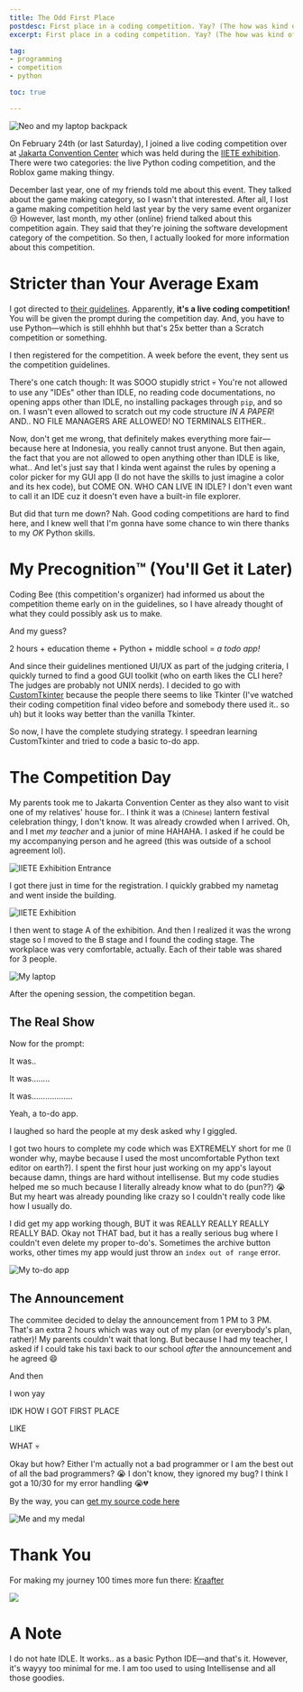 ```yaml
---
title: The Odd First Place
postdesc: First place in a coding competition. Yay? (The how was kind of weird)
excerpt: First place in a coding competition. Yay? (The how was kind of weird)

tag:
- programming
- competition
- python

toc: true

---
```



![Neo and my laptop backpack](/blog/image/neo-and-backpack.jpg)

On February 24th (or last Saturday), I joined a live coding competition over at [Jakarta Convention Center](https://www.jcc.co.id/) which was held during the [IIETE exhibition](https://www.jcc.co.id/events/soe_detail/the-32nd-indonesia-international-education-training-expo-conference-2024). There were two categories: the live Python coding competition, and the Roblox game making thingy.

December last year, one of my friends told me about this event. They talked about the game making category, so I wasn't that interested. After all, I lost a game making competition held last year by the very same event organizer 😒 However, last month, my other (online) friend talked about this competition again. They said that they're joining the software development category of the competition. So then, I actually looked for more information about this competition.

# Stricter than Your Average Exam

I got directed to [their guidelines](https://docs.google.com/presentation/d/1WcJU7q-5p1ciC8jN4hCKlHIYSUvc9NjebnCW4ZlBemM/edit#slide=id.g1ee57c37e4d_1_215). Apparently, **it's a live coding competition!** You will be given the prompt during the competition day. And, you have to use Python—which is still ehhhh but that's 25x better than a Scratch competition or something.

I then registered for the competition. A week before the event, they sent us the competition guidelines.

There's one catch though: It was SOOO stupidly strict 💀 You're not allowed to use any "IDEs" other than IDLE, no reading code documentations, no opening apps other than IDLE, no installing packages through `pip`, and so on. I wasn't even allowed to scratch out my code structure _IN A PAPER_! AND.. NO FILE MANAGERS ARE ALLOWED! NO TERMINALS EITHER..

Now, don't get me wrong, that definitely makes everything more fair—because here at Indonesia, you really cannot trust anyone. But then again, the fact that you are not allowed to open anything other than IDLE is like, what.. And let's just say that I kinda went against the rules by opening a color picker for my GUI app (I do not have the skills to just imagine a color and its hex code), but COME ON. WHO CAN LIVE IN IDLE? I don't even want to call it an IDE cuz it doesn't even have a built-in file explorer.

But did that turn me down? Nah. Good coding competitions are hard to find here, and I knew well that I'm gonna have some chance to win there thanks to my _OK_ Python skills.

# My Precognition™ (You'll Get it Later)

Coding Bee (this competition's organizer) had informed us about the competition theme early on in the guidelines, so I have already thought of what they could possibly ask us to make.

And my guess?

2 hours + education theme + Python + middle school = _a todo app!_

And since their guidelines mentioned UI/UX as part of the judging criteria, I quickly turned to find a good GUI toolkit (who on earth likes the CLI here? The judges are probably not UNIX nerds). I decided to go with [CustomTkinter](https://customtkinter.tomschimansky.com/) because the people there seems to like Tkinter (I've watched their coding competition final video before and somebody there used it.. so uh) but it looks way better than the vanilla Tkinter.

So now, I have the complete studying strategy. I speedran learning CustomTkinter and tried to code a basic to-do app.

# The Competition Day

My parents took me to Jakarta Convention Center as they also want to visit one of my relatives' house for.. I think it was a <small>(Chinese)</small> lantern festival celebration thingy, I don't know. It was already crowded when I arrived. Oh, and I met _my teacher_ and a junior of mine HAHAHA. I asked if he could be my accompanying person and he agreed (this was outside of a school agreement lol).



![IIETE Exhibition Entrance](/blog/image/iiete-entrance.png)

I got there just in time for the registration. I quickly grabbed my nametag and went inside the building.


![IIETE Exhibition](/blog/image/iiete-exhibition.png)


I then went to stage A of the exhibition. And then I realized it was the wrong stage so I moved to the B stage and I found the coding stage. The workplace was very comfortable, actually. Each of their table was shared for 3 people.

![My laptop](/blog/image/coding-comp-based.png)

After the opening session, the competition began.

## The Real Show

Now for the prompt:


It was..


It was........


It was..................


Yeah, a to-do app.


I laughed so hard the people at my desk asked why I giggled.


I got two hours to complete my code which was EXTREMELY short for me (I wonder why, maybe because I used the most uncomfortable Python text editor on earth?). I spent the first hour just working on my app's layout because damn, things are hard without intellisense. But my code studies helped me so much because I literally already know what to do (pun??) 😭 But my heart was already pounding like crazy so I couldn't really code like how I usually do.

I did get my app working though, BUT it was REALLY REALLY REALLY REALLY BAD. Okay not THAT bad, but it has a really serious bug where I couldn't even delete my proper to-do's. Sometimes the archive button works, other times my app would just throw an `index out of range` error.

![My to-do app](/blog/image/todo-app-comp.png)

## The Announcement

The commitee decided to delay the announcement from 1 PM to 3 PM. That's an extra 2 hours which was way out of my plan (or everybody's plan, rather)! My parents couldn't wait that long. But because I had my teacher, I asked if I could take his taxi back to our school _after_ the announcement and he agreed 😄

And then

I won yay

IDK HOW I GOT FIRST PLACE

LIKE

WHAT 💀

Okay but how? Either I'm actually not a bad programmer or I am the best out of all the bad programmers? 😭 I don't know, they ignored my bug? I think I got a 10/30 for my error handling 😭💔

By the way, you can [get my source code here](/software/misc/todo-app-ctk.zip)

![Me and my medal](/blog/image/me-coding-medal.png)

# Thank You
For making my journey 100 times more fun there: [Kraafter](https://kraafter.me/)

![](/blog/image/coding-comp-art.png)




# A Note
I do not hate IDLE. It works.. as a basic Python IDE—and that's it. However, it's wayyy too minimal for me. I am too used to using Intellisense and all those goodies.
